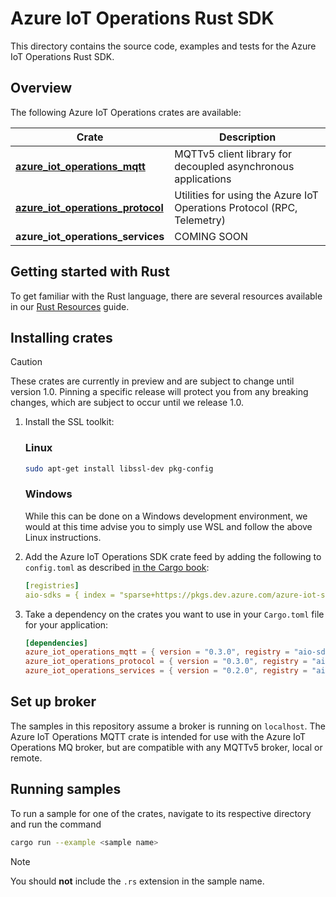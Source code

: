 # Azure IoT Operations Rust SDK

This directory contains the source code, examples and tests for the Azure IoT Operations Rust SDK.

## Overview

The following Azure IoT Operations crates are available:

| Crate | Description |
| - | -|
| [**azure_iot_operations_mqtt**](azure_iot_operations_mqtt) | MQTTv5 client library for decoupled asynchronous applications |
| [**azure_iot_operations_protocol**](azure_iot_operations_protocol) | Utilities for using the Azure IoT Operations Protocol (RPC, Telemetry) |
| **azure_iot_operations_services** | COMING SOON

## Getting started with Rust

To get familiar with the Rust language, there are several resources available in our [Rust Resources](/doc/dev/rust_resources.md) guide.

## Installing crates

> [!CAUTION]
> These crates are currently in preview and are subject to change until version 1.0.
> Pinning a specific release will protect you from any breaking changes, which are subject to occur until we release 1.0.

1. Install the SSL toolkit:

    ### Linux

    ```bash
    sudo apt-get install libssl-dev pkg-config
    ```

    ### Windows

    While this can be done on a Windows development environment, we would at this time advise you to simply use WSL and follow the above Linux instructions.

1. Add the Azure IoT Operations SDK crate feed by adding the following to `config.toml` as described [in the Cargo book](https://doc.rust-lang.org/cargo/reference/config.html):

    ```yml
    [registries]
    aio-sdks = { index = "sparse+https://pkgs.dev.azure.com/azure-iot-sdks/iot-operations/_packaging/preview/Cargo/index/" }
    ```

1. Take a dependency on the crates you want to use in your `Cargo.toml` file for your application:

    ```toml
    [dependencies]
    azure_iot_operations_mqtt = { version = "0.3.0", registry = "aio-sdks" }
    azure_iot_operations_protocol = { version = "0.3.0", registry = "aio-sdks" }
    azure_iot_operations_services = { version = "0.2.0", registry = "aio-sdks" }
    ```

## Set up broker

The samples in this repository assume a broker is running on `localhost`.
The Azure IoT Operations MQTT crate is intended for use with the Azure IoT Operations MQ broker, but are compatible with any MQTTv5 broker, local or remote.

## Running samples

To run a sample for one of the crates, navigate to its respective directory and run the command

```bash
cargo run --example <sample name>
```

> [!NOTE]
> You should **not** include the `.rs` extension in the sample name.
